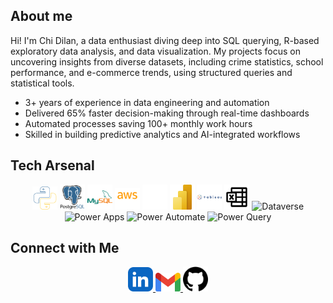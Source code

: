 ## About me

Hi! I'm Chi Dilan, a data enthusiast diving deep into SQL querying, R-based exploratory data analysis, and data visualization. My projects focus on uncovering insights from diverse datasets, including crime statistics, school performance, and e-commerce trends, using structured queries and statistical tools.
* 3+ years of experience in data engineering and automation
* Delivered 65% faster decision-making through real-time dashboards
* Automated processes saving 100+ monthly work hours
* Skilled in building predictive analytics and AI-integrated workflows

## Tech Arsenal
<div align="center">
  <img src="https://raw.githubusercontent.com/chidilan/chidilan/main/python.svg" alt="Python" width="40" id="py-icon">
  <img src="https://raw.githubusercontent.com/chidilan/chidilan/main/postgresql.svg" alt="PostgreSQL" width="40" id="pg-icon">
  <img src="https://raw.githubusercontent.com/chidilan/chidilan/main/mysql.svg" alt="MySQL" width="40" id="mysql-icon">
  <img src="https://raw.githubusercontent.com/chidilan/chidilan/main/aws.svg" alt="aws" width="40" id="pg-icon">
  <img src="https://raw.githubusercontent.com/chidilan/chidilan/main/git.svg" alt="GitHub" width="40" id="gh-icon">
  <img src="https://raw.githubusercontent.com/chidilan/chidilan/main/power-bi-icon.svg" alt="Power BI" width="40" id="pbi-icon">
  <img src="https://raw.githubusercontent.com/chidilan/chidilan/main/tableau-svgrepo-com.svg" alt="Tableau" width="40" id="tableau-icon">
  <img src="https://raw.githubusercontent.com/chidilan/chidilan/main/microsoft-excel-svgrepo-com.svg" alt="Excel" width="40" id="excel-icon">
  <img src="https://raw.githubusercontent.com/microsoft/PowerBI-Icons/main/SVG/Dataverse.svg" alt="Dataverse" width="40" id="dataverse-icon">
  <img src="https://raw.githubusercontent.com/microsoft/PowerBI-Icons/main/SVG/Power-Apps.svg" alt="Power Apps" width="40" id="powerapps-icon">
  <img src="https://raw.githubusercontent.com/microsoft/PowerBI-Icons/main/SVG/Power-Automate.svg" alt="Power Automate" width="40" id="powerautomate-icon">
  <img src="https://raw.githubusercontent.com/microsoft/PowerBI-Icons/main/SVG/Power-Query-Colored.svg" alt="Power Query" width="40" id="powerquery-icon">
</div>

## Connect with Me
<div align="center">
  <a href="https://www.linkedin.com/in/chidilan/"><img src="https://raw.githubusercontent.com/chidilan/chidilan/main/linkedin-app-icon (1).svg" alt="linkedin" width="40" id="gh-icon">
  <a href="mailto:chidilan09@gmail.com"><img src="https://raw.githubusercontent.com/chidilan/chidilan/main/gmail-icon.svg" alt="gmail" width="40" id="gh-icon">
  <a href="https://github.com/chidilan"><img src="https://raw.githubusercontent.com/chidilan/chidilan/main/github.svg" alt="GitHub" width="40" id="gh-icon">
</div>
